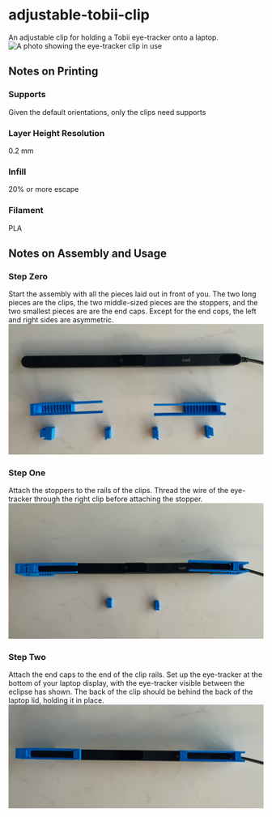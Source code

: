 # adjustable-tobii-clip
An adjustable clip for holding a Tobii eye-tracker onto a laptop.
![A photo showing the eye-tracker clip in use](/images/clip_in_use.jpeg)

## Notes on Printing
### Supports
Given the default orientations, only the clips need supports

### Layer Height Resolution
0.2 mm

### Infill
20% or more escape

### Filament
PLA

## Notes on Assembly and Usage
### Step Zero
Start the assembly with all the pieces laid out in front of you. 
The two long pieces are the clips, the two middle-sized pieces are the stoppers, and the two smallest pieces are are the end caps.
Except for the end cops, the left and right sides are asymmetric.
![Step zero of the eye-tracker clip assembly](/images/clip_step_0.jpeg)

### Step One
Attach the stoppers to the rails of the clips.
Thread the wire of the eye-tracker through the right clip before attaching the stopper.
![Step one of the eye-tracker clip assembly](/images/clip_step_1.jpeg)

### Step Two
Attach the end caps to the end of the clip rails.
Set up the eye-tracker at the bottom of your laptop display, with the eye-tracker visible between the eclipse has shown. The back of the clip should be behind the back of the laptop lid, holding it in place.
![Step two of the eye-tracker clip assembly](/images/clip_step_2.jpeg)


